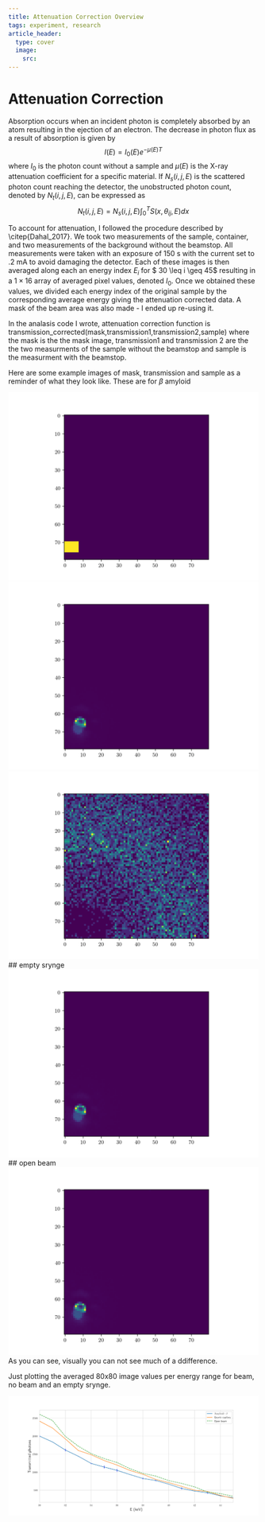 ```yaml
---
title: Attenuation Correction Overview
tags: experiment, research 
article_header:
  type: cover
  image:
    src: 
---
```


# Attenuation Correction

Absorption occurs when an incident photon is  completely absorbed by an atom resulting in the ejection of an electron. The decrease in photon flux as a result of absorption is given by $$I(E)=I_0(E)e^{-\mu(E)T}$$ where $I_0$  is the photon count without a sample and $\mu(E)$ is the X-ray attenuation coefficient for a specific material. If $N_s(i,j,E)$ is the scattered photon count reaching the detector,  the unobstructed photon count, denoted by $N_t(i,j,E)$, can be expressed as
 $$N_t(i,j,E)=N_s(i,j,E)\int_0^{T} S(x,\theta _{ij},E)dx$$

To account for attenuation, I followed the procedure described by \citep{Dahal_2017}. We took two measurements of the sample, container, and two measurements of the background without the beamstop. All measurements were taken with an exposure of 150 s with the current set to .2 mA to avoid damaging the detector.  Each of these images is then averaged along each an energy index $E_i$ for $ 30 \leq i \geq 45$ resulting in a $1\times16$ array of averaged pixel values, denoted $I_0$. Once we obtained these values, we divided each energy index of the original sample by the corresponding average energy giving the attenuation corrected data. A mask of the beam area was also made - I ended up re-using it. 

In the analasis code I wrote, attenuation correction function is transmission_corrected(mask,transmission1,transmission2,sample) where the mask is the the mask image, transmission1 and transmission 2 are the the two measurments of the sample without the beamstop and sample is the measurment with the beamstop. 

Here are some example images of mask, transmission and sample as a reminder of what they look like. These are for $\beta$ amyloid 


<img src="/files/mask.png">
<img src="/files/nobeamstop_asyn.png">
<img src="/files/ab_prof.png">
## empty srynge
<img src="/files/emptysrynge.png">
## open beam 
<img src="/files/openbeam.png">
As you can see, visually you can not see much of a ddifference.

Just plotting the averaged 80x80 image values per energy range for beam, no beam and an empty srynge. 


<img src="/files/amyloidtransmission (1).png">






